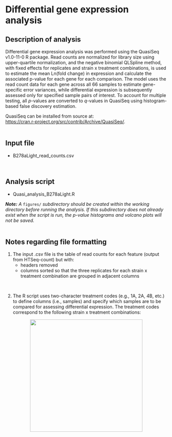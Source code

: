 # Differential gene expression analysis

## Description of analysis

Differential gene expression analysis was performed using the QuasiSeq v1.0-11-0 R package. Read counts are normalized for library size using upper-quartile normalization, and the negative binomial QLSpline method, with fixed effects for replicates and strain x treatment combinations, is used to estimate the mean Ln(fold change) in expression and calculate the associated p-value for each gene for each comparison. The model uses the read count data for each gene across all 66 samples to estimate gene-specific error variances, while differential expression is subsequently assessed only for specified sample pairs of interest. To account for multiple testing, all *p*-values are converted to *q*-values in QuasiSeq using histogram-based false discovery estimation. 

QuasiSeq can be installed from source at: <br/> https://cran.r-project.org/src/contrib/Archive/QuasiSeq/.  
<br/>

## Input file

* B278aLight_read_counts.csv  
<br/>

## Analysis script

* Quasi_analysis_B278aLight.R

*__Note:__ A* ``` figures/ ```  *subdirectory should be created within the working directory before running the analysis. If this subdirectory does not already exist when the script is run, the p-value histograms and volcano plots will not be saved.*  
<br/>

## Notes regarding file formatting

1.  The input .csv file is the table of read counts for each feature (output from HTSeq-count) but with:
    * headers removed
    * columns sorted so that the three replicates for each strain x treatment combination are grouped in adjacent columns  
 <br/>   

2. The R script uses two-character treatment codes (e.g., 1A, 2A, 4B, etc.) to define columns (i.e., samples) and specify which samples are to be compared for assessing differential expression. The treatment codes correspond to the following strain x treatment combinations:
<p align="center">
<img src="https://user-images.githubusercontent.com/128737867/236014974-670872d6-ac6c-47b4-a8c1-5b64d742f2c0.png" width=350>
</p>

